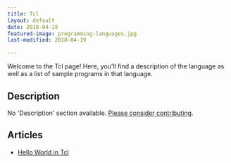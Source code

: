 ```yaml
---
title: Tcl
layout: default
date: 2018-04-19
featured-image: programming-languages.jpg
last-modified: 2018-04-19

---
```


Welcome to the Tcl page! Here, you'll find a description of the language as well as a list of sample programs in that language.

## Description

No 'Description' section available. [Please consider contributing](https://github.com/TheRenegadeCoder/sample-programs-website).

## Articles

- [Hello World in Tcl](https://rzuckerm.github.io/sample-programs-website-copy/projects/hello-world/tcl)